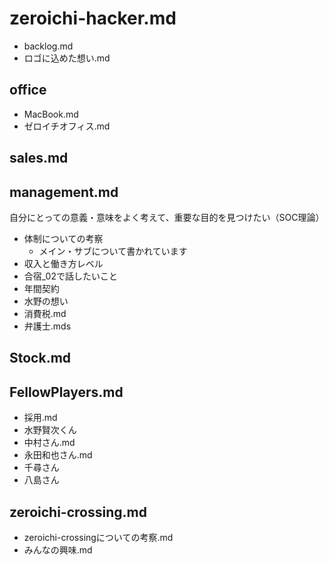 # zeroichi-hacker.md
- backlog.md
- ロゴに込めた想い.md


## office
- MacBook.md
- ゼロイチオフィス.md

## sales.md
## management.md
自分にとっての意義・意味をよく考えて、重要な目的を見つけたい（SOC理論）
- 体制についての考察
  - メイン・サブについて書かれています
- 収入と働き方レベル
- 合宿_02で話したいこと
- 年間契約
- 水野の想い
- 消費税.md
- 弁護士.mds

## Stock.md

## FellowPlayers.md
- 採用.md
- 水野賢次くん
- 中村さん.md
- 永田和也さん.md
- 千尋さん
- 八島さん

## zeroichi-crossing.md
- zeroichi-crossingについての考察.md
- みんなの興味.md
